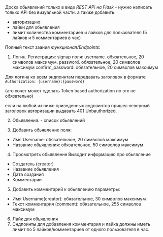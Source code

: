Доска обьявлений только в виде *REST API на Flask* - нужно написать только API
без визуальной части. а также добавить:
- авторизацию
- лайки для обьявления
- лимит количества комментариев и лайков для пользователя
(5 лайков и 5 комментариев в час)

Полный текст заания
*Функционал/Endpoints*:
1) Логин, Регистрация:
signup поля:
username. обязательное, 20 символов максимум.
password. обязательное, 20 символов максимум
confirm_password. обязательное, 20 символов максимум

Для логина ко всем эндпоинтам передавать заголовок в формате
```Authorization: {username}:{password}```

(кто хочет может сделать Token based authorization  но это не обязательно)

если на любой из ниже приведенных эндпоинтов пришел неверный заголовок авторизации
выдавать 401 Unbauthorized.

2)  Обьявления. - список обьявлений

3)  Добавить    обьявление
поля:
- Имя Username: обязательное, 20 символов максимум
- Название обьявления: обязательное, 50 символов максимум

4)  Просмотреть обьявление
Выводит информацию про обьявление
- Создатель (creator)
- Название обьявления
- Дата создания
- Комментарии

5)  Добавить    комментарий к   обьявлению
параметры:
- Имя Username(creator): обязательное, 30 символов максимум
- Текст комментария (comment): обязательное, 255 символов максимум

6) Лайк для обьявления
7) Эндпоинты для добавления комментария и лайка должны иметь лимит по 5 лайков/комментариев от одного пользователя  в час.